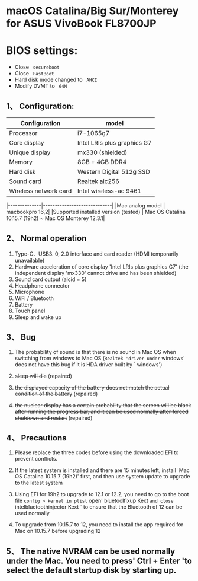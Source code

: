 # macOS Catalina/Big Sur/Monterey for ASUS VivoBook FL8700JP
# BIOS settings:
- Close ` secureboot`
- Close ` FastBoot`
- Hard disk mode changed to ` AHCI`
- Modify DVMT to ` 64M`
## 1、 Configuration:
|Configuration | model|
|--------------|-----------------------------|
|Processor | i7-1065g7|
|Core display | Intel LRIs plus graphics G7|
|Unique display | mx330 (shielded)|
|Memory | 8GB + 4GB DDR4|
|Hard disk | Western Digital 512g SSD|
|Sound card | Realtek alc256|
|Wireless network card | Intel wireless-ac 9461|

|--------------|-----------------------------|
|Mac analog model | macbookpro 16,2|
|Supported installed version (tested) | Mac OS Catalina 10.15.7 (19h2) ~ Mac OS Monterey 12.3.1|
## 2、 Normal operation
1. Type-C、USB3. 0, 2.0 interface and card reader (HDMI temporarily unavailable)
2. Hardware acceleration of core display 'Intel LRIs plus graphics G7' (the independent display 'mx330' cannot drive and has been shielded)
3. Sound card output (alcid = 5)
4. Headphone connector
5. Microphone
6. WiFi / Bluetooth
7. Battery
8. Touch panel
9. Sleep and wake up

## 3、 Bug
1. The probability of sound is that there is no sound in Mac OS when switching from windows to Mac OS (` Realtek 'driver under ` windows' does not have this bug if it is HDA driver built by ` windows')

2. ~~sleep will die~~ (repaired)

3. ~~the displayed capacity of the battery does not match the actual condition of the battery~~ (repaired)

4. ~~the nuclear display has a certain probability that the screen will be black after running the progress bar, and it can be used normally after forced shutdown and restart~~ (repaired)

## 4、 Precautions
1. Please replace the three codes before using the downloaded EFI to prevent conflicts.

2. If the latest system is installed and there are 15 minutes left, install 'Mac OS Catalina 10.15.7 (19h2)' first, and then use system update to upgrade to the latest system

3. Using EFI for 19h2 to upgrade to 12.1 or 12.2, you need to go to the boot file ` config > kernel in plist ` open' bluetoolfixup Kext ` and close ` intelbluetoothinjector Kext ` to ensure that the Bluetooth of 12 can be used normally

4. To upgrade from 10.15.7 to 12, you need to install the app required for Mac on 10.15.7 before upgrading 12

## 5、 The native NVRAM can be used normally under the Mac. You need to press' Ctrl + Enter 'to select the default startup disk by starting up.

